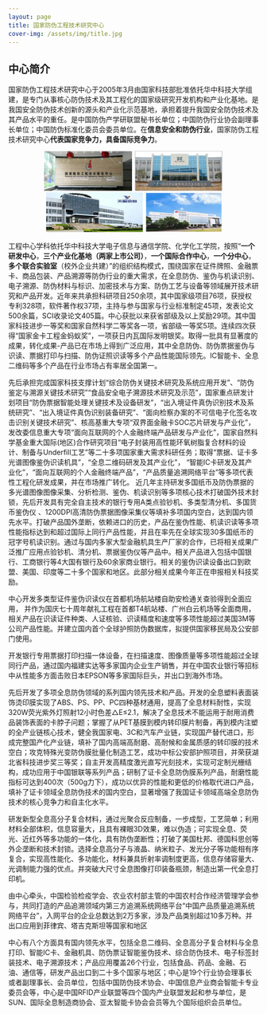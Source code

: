 ```yaml
---
layout: page
title: 国家防伪工程技术研究中心
cover-img: /assets/img/title.jpg
---
```

<!--
 * @Author: Conghao Wong
 * @Date: 2023-03-08 19:13:03
 * @LastEditors: Conghao Wong
 * @LastEditTime: 2023-03-13 19:41:38
 * @Description: file content
 * @Github: https://cocoon2wong.github.io
 * Copyright 2023 Conghao Wong, All Rights Reserved.
-->

<link rel="stylesheet" type="text/css" href="/assets/css/user.css">

## 中心简介

国家防伪工程技术研究中心于2005年3月由国家科技部批准依托华中科技大学组建，是专门从事核心防伪技术及其工程化的国家级研究开发机构和产业化基地。是我国安全防伪技术创新的源头和产业化示范基地，承担着提升我国安全防伪技术及其产品水平的重任。是中国防伪产学研联盟秘书长单位；中国防伪行业协会副理事长单位；中国防伪标准化委员会委员单位。在<strong class="h_01">信息安全和防伪行业</strong>，国家防伪工程技术研究中心<strong class="h_02">代表国家竞争力，具备国际竞争力</strong>。

<div style="text-align: center;">
    <img style="height: 80px;" src="/assets/img/index/1.png">
    <img style="height: 80px;" src="/assets/img/index/2.jpg">
    <img style="height: 80px;" src="/assets/img/index/3.png">
    <img style="height: 80px;" src="/assets/img/index/4.png">
</div>

工程中心学科依托华中科技大学电子信息与通信学院、化学化工学院，按照“<strong class="h_01">一个研发中心</strong>，<strong class="h_01">三个产业化基地（两家上市公司）</strong>，<strong class="h_01">一个国际合作中心</strong>，<strong class="h_01">一个分中心</strong>，<strong class="h_01">多个联合实验室</strong>（校外企业共建）”的组织结构模式，围绕国家在证件牌照、金融票卡、商品包装、产品溯源等防伪行业的重大需求，在全息防伪、鉴伪与机读识别、电子溯源、防伪材料与标识、加密技术与方案、防伪工艺与设备等领域展开技术研究和产品开发。近年来共承担科研项目250余项，其中国家级项目76项，获授权专利328项，软件著作权37项，主持与参与国家与行业标准制定45项，发表论文500余篇，SCI收录论文405篇。中心获批以来获省部级及以上奖励29项。其中国家科技进步一等奖和国家自然科学二等奖各一项，省部级一等奖5项。连续四次获得“国家金卡工程金蚂蚁奖”，一项获日内瓦国际发明银奖。取得一批具有显著度的成果，转化成果-产品已在市场上得到广泛应用，其中全息防伪、防伪票据鉴伪与识读、票据打印与扫描、防伪证照识读等多个产品性能国际领先。IC智能卡、全息二维码等多个产品在行业市场占有率居全国第一。

先后承担完成国家科技支撑计划“综合防伪关键技术研究及系统应用开发”、“防伪鉴定与溯源关键技术研究”“食品安全电子溯源技术研究及示范”，国家重点研发计划项目“防伪票据智能处理关键技术及设备研发”，“出入境证件真伪识别技术及系统研究”、“出入境证件真伪识别装备研究”、“面向检察办案的不可信电子化签名攻击识别关键技术研究”、核高基重大专项“双界面金融卡SOC芯片研发与产业化”，发改委信息重大专项“面向互联网的个人金融终端产品研发与产业化”，国家自然科学基金重大国际(地区)合作研究项目“电子封装用高性能环氧树脂复合材料的设计、制备与Underfill工艺”等二十多项国家重大需求科研任务；取得“票据、证卡多光谱图像鉴伪识读机具”，“全息二维码研发及其产业化”， “智能IC卡研发及其产业化”，“面向互联网的个人金融终端产品”，“产品质量追溯网络平台”等多项代表性工程化研发成果，并在市场推广转化。
近几年主持研发多国纸币及防伪票据的多光谱图像图像采集、分析检测、鉴伪、机读识别等多项核心技术打破国外技术封锁，先后开发具有完全自主技术的银行专用A类点验钞机、多类型清分机、多国货币鉴伪仪 、1200DPI高清防伪票据图像采集仪等填补多项国内空白，达到国内领先水平。打破产品国外垄断，依赖进口的历史，产品在鉴伪性能、机读识读等多项性能指标达到和超过国际上同行产品性能，并且在率先在全球实现30多国纸币的冠字号机读识别。通过与国内多家大型金融机具生产厂家的合作，已将相关成果广泛推广应用点验钞机、清分机、票据鉴伪仪等产品中。相关产品进入包括中国银行、工商银行等4大国有银行及60余家商业银行。相关的鉴伪识读设备出口到欧盟、美国、印度等二十多个国家和地区。此部分相关成果今年正在申报相关科技奖励。

中心开发多类型证件鉴伪识读仪在首都机场航站楼自助安检通关查验得到全面应用， 并作为国庆七十周年献礼工程在首都T4航站楼、广州白云机场等全面商用， 相关产品在识读证件种类、人证核验、识读精度和速度等多项性能超过美国3M等公司产品性能。并建立国内首个全球护照防伪数据库，拟提供国家移民局及公安部门使用。

开发银行专用票据打印扫描一体设备，在扫描速度、图像质量等多项性能超过全球同行产品，通过国内福建实达等多家国内企业生产销售，并在中国农业银行等招标中从性能多方面击败日本EPSON等多家国际巨头，并出口到海外市场。

先后开发了多项全息防伪领域的系列国内领先技术和产品。开发的全息塑料表面装饰烫印膜实现了ABS、PS、PP、PC四种基材通用，提高了全息材料耐性，实现320W荧光紫外灯照射12小时色差△E≤2.1，解决了全息技术不能运用于耐用消费品装饰表面的卡脖子问题；掌握了从PET基膜到模内转印膜片制备，再到模内注塑的全产业链核心技术，健全我国家电、3C和汽车产业链，实现国产替代进口，形成完整国产化产业链，填补了国内高端高耐磨、高耐候和金属质感的转印膜的技术空白；攻克特殊光变防伪膜批量化制造工艺，成功中标公安部护照项目，并荣获湖北省科技进步奖三等奖；自主开发高精度激光直写光刻技术，实现可定制光栅结构，成功应用于中国银联等系列产品；研制了证卡全息防伪膜系列产品，耐磨性能指标可达到400次（500g力下），成功以优异的性能和更低的价格取代进口产品，填补了证卡领域全息防伪技术的国内空白，显著增强了我国证卡领域高端全息防伪技术的核心竞争力和自主化水平。

研发新型全息高分子复合材料，通过光聚合反应制备，一步成型，工艺简单；利用材料全部体积，信息容量大，且具有裸眼3D效果，难以伪造；可实现全息、荧光、近红外等多功能的一体化，具有防伪垄断性；打破了美国杜邦、德国科思创等外企垄断和技术封锁。选择全息高分子与液晶、纳米粒子、发光分子等功能相有序复合，实现高性能化、多功能化，材料兼具折射率调制度更高，信息存储容量大、光调制能力强的优点。并突破大尺寸全息图像打印装备瓶颈，制造出第一代全息打印机。

由中心牵头，中国检验检疫学会、农业农村部主管的中国农村合作经济管理学会参与，共同打造的产品追溯领域内第三方追溯系统网络平台“中国产品质量追溯系统网络平台”，入网平台的企业总数达到2万多家，涉及产品类别超过10多万种。并出口应用到菲律宾、塔吉克斯坦等国家和地区

中心有八个方面具有国内领先水平，包括全息二维码、全息高分子复合材料与全息打印、智能IC卡、金融机具、防伪票证智能鉴伪技术、综合防伪技术、电子标签封装技术、电子溯源技术；产品应用覆盖26个行业，包括食品、药品、金融、石油、通信等，研发产品出口到二十多个国家与地区；中心是19个行业协会理事长或者副理事长、会员单位，包括中国防伪技术协会、中国信息产业商会智能卡专业委员会等，中心是中国RFID产业联盟等四个国内产业联盟发起和参与单位，是SUN、国际全息制造商协会、亚太智能卡协会会员等九个国际组织会员单位。
